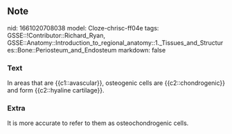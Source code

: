 ## Note
nid: 1661020708038
model: Cloze-chrisc-ff04e
tags: GSSE::!Contributor::Richard_Ryan, GSSE::Anatomy::Introduction_to_regional_anatomy::1._Tissues_and_Structures::Bone::Periosteum_and_Endosteum
markdown: false

### Text
<div class="toggle">
  In areas that are {{c1::avascular}}, osteogenic cells are
  {{c2::chondrogenic}} and form {{c2::hyaline cartilage}}.
</div>

### Extra
<p id="babe7e88-fffc-4d5f-abe3-b2aa13ac67b4" class="">It is more
accurate to refer to them as osteochondrogenic cells.
